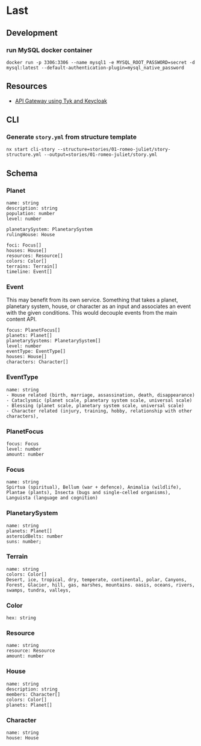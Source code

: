 # Last
## Development
### run MySQL docker container
```
docker run -p 3306:3306 --name mysql1 -e MYSQL_ROOT_PASSWORD=secret -d mysql:latest --default-authentication-plugin=mysql_native_password
```
## Resources
- [API Gateway using Tyk and Keycloak](https://tyk.io/docs/tyk-developer-portal/keycloak-dcr/)

## CLI

### Generate `story.yml` from structure template
```
nx start cli-story --structure=stories/01-romeo-juliet/story-structure.yml --output=stories/01-romeo-juliet/story.yml
```

## Schema
### Planet
```
name: string
description: string
population: number
level: number

planetarySystem: PlanetarySystem
rulingHouse: House

foci: Focus[]
houses: House[]
resources: Resource[]
colors: Color[]
terrains: Terrain[]
timeline: Event[]
```

### Event
This may benefit from its own service. Something that takes a planet, planetary system, house, or character as an input and associates an event  with the given conditions. This would decouple events from the main content API.
```
focus: PlanetFocus[]
planets: Planet[]
planetarySystems: PlanetarySystem[]
level: number
eventType: EventType[]
houses: House[]
characters: Character[]
```

### EventType
```
name: string
- House related (birth, marriage, assassination, death, disappearance)
- Cataclysmic (planet scale, planetary system scale, universal scale)
- Blessing (planet scale, planetary system scale, universal scale)
- Character related (injury, training, hobby, relationship with other characters),
```

### PlanetFocus
```
focus: Focus
level: number
amount: number
```

### Focus
```
name: string
Spirtua (spiritual), Bellum (war + defence), Animalia (wildlife), Plantae (plants), Insecta (bugs and single-celled organisms), Languista (language and cognition)
```

### PlanetarySystem
```
name: string
planets: Planet[]
asteroidBelts: number
suns: number;
```

### Terrain
```
name: string
colors: Color[]
Desert, ice, tropical, dry, temperate, continental, polar, Canyons, Forest, Glacier, hill, gas, marshes, mountains. oasis, oceans, rivers, swamps, tundra, valleys,
```

### Color
```
hex: string
```

### Resource
```
name: string
resource: Resource
amount: number
```

### House
```
name: string
description: string
members: Character[]
colors: Color[]
planets: Planet[]
```

### Character
```
name: string
house: House
```

